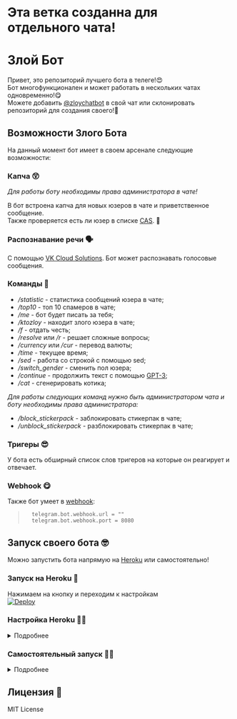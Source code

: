 # Эта ветка созданна для отдельного чата!

# Злой Бот
Привет, это репозиторий лучшего бота в телеге!:heart_eyes:  
Бот многофункционален и может работать в нескольких чатах одновременно!:yum:  
Можете добавить [@zloychatbot](https://t.me/zloychatbot) в свой чат или склонировать репозиторий для создания своего!:star_struck:

## Возможности Злого Бота
На данный момент бот имеет в своем арсенале следующие возможности:
### Капча :astonished:
*Для работы боту необходимы права администратора в чате!*

В бот встроена капча для новых юзеров в чате и приветственное сообщение.  
Также проверяется есть ли юзер в списке [CAS](https://cas.chat/). :cop:

### Распознавание речи :speaking_head:
С помощью [VK Cloud Solutions](https://mcs.mail.ru). Бот может распознавать голосовые сообщения.

### Команды :monocle_face:
* */statistic* - статистика сообщений юзера в чате;
* */top10* - топ 10 спамеров в чате;
* */me* - бот будет писать за тебя;
* */ktozloy* - находит злого юзера в чате;
* */f* - отдать честь;
* */resolve* или */r* - решает сложные вопросы;
* */currency* или */cur* - перевод валюты;
* */time* - текущее время;
* */sed* - работа со строкой с помощью sed;
* */switch_gender* - сменить пол юзера;
* */continue* - продолжить текст с помощью [GPT-3](https://ru.wikipedia.org/wiki/GPT-3);
* */cat* - сгенерировать котика;

*Для работы следующих команд нужно быть администратором чата и боту необходимы права администратора:*
* */block_stickerpack* - заблокировать стикерпак в чате;
* */unblock_stickerpack* - разблокировать стикерпак в чате;
### Тригеры :sunglasses:
У бота есть обширный список слов тригеров на которые он реагирует и отвечает.
### Webhook :yum:
Также бот умеет в [webhook](https://core.telegram.org/bots/api#setwebhook):
>```properties
>   telegram.bot.webhook.url = ""
>   telegram.bot.webhook.port = 8080
>```
## Запуск своего бота :nerd_face:
Можно запустить бота напрямую на [Heroku](https://heroku.com/) или самостоятельно!
### Запуск на Heroku :dancer:
Нажимаем на кнопку и переходим к настройкам  
[![Deploy](https://www.herokucdn.com/deploy/button.svg)](https://heroku.com/deploy)
### Настройка Heroku :mechanic:
<details>
<summary>Подробнее</summary>

#### Устанавливаем Config Vars
Ключ API полученный от [Fixer.io](https://fixer.io/)
>```
>   FIXER_API_KEY
>```
Ключ API полученный от [LocationiQ.com](https://locationiq.com/)
>```
>   LOCATIONIQ_API_KEY
>```
Токен телеграм бота полученный от [BotFather](https://t.me/BotFather)
>```
>   TELEGRAM_BOT_TOKEN
>```
API полученный от [VK Cloud Solutions](https://mcs.mail.ru).
>```
>   VK_API_KEY
>```
Адрес вашего приложения Heroku: «https:// ```app-name``` .herokuapp.com/».
>```
>   TELEGRAM_BOT_WEBHOOK_URL
>```
### Вот и всё ваш бот готов!
</details>

### Самостоятельный запуск :man_technologist:
<details>
<summary>Подробнее</summary>

### Загрузка :chart_with_upwards_trend:
Устанавливаем [JDK](https://www.oracle.com/java/technologies/javase-downloads.html) если ее нет, минимальная версия: 8.  
Клонируем репозиторий с [GitHub](https://github.com/Djaler/evil-bot).

### Запуск бота с помощью docker-compose :godmode:
Бота и БД можно запустить в контейнерах с помощью Docker и docker-compose. Для этого необходимо заполнить файл `bot.env`. (см пример в `sample_bot.env`, описание полей ниже)

После этого стартуем бота с помощью `docker-compose up -d`

### Настройка :suspect:
Для запуска необходимо заполнить следующие поля в *application.properties* или задать переменные окружения:
#### Токен телеграм бота :rage1:
Токен телеграм бота полученный от [BotFather](https://t.me/BotFather)
>application.properties:
>```properties
>   telegram.bot.token =
>```
>Окружение:
>```bash
>   export TELEGRAM_BOT_TOKEN=
>```
#### Ключ сервиса для конвертации валют :goberserk:
Ключ API полученный от [Fixer.io](https://fixer.io/)
>application.properties:
>```properties
>   fixer.api.key =
>```
>Окружение:
>```bash
>   export FIXER_API_KEY=
>```
#### Ключ сервиса для определения времени :finnadie:
Ключ API полученный от [LocationiQ.com](https://locationiq.com/)
>application.properties:
>```properties
>   locationiq.api.key =
>```
>Окружение:
>```bash
>   export LOCATIONIQ_API_KEY=
>```

#### Ключ сервиса для распознавания речи :feelsgood:
Ключ API полученный от [VK Cloud Solutions](https://mcs.mail.ru).

В разделе "Машинное обучение"->"Cloud Voice" и генерируем сервисный токен.
>application.properties:
>```properties
>   vk.api.key =
>```
>Окружение:
>```bash
>   export VK_API_KEY=
>```

#### Настройка базы данных :hurtrealbad:
Данную операцию можно пропустить если производить запуск с помощью docker-compose.
<details>
<summary>Подробнее</summary>

Настройка базы данных, используется СУБД [PostgreSQL](https://www.postgresql.org/)
>application.properties:
>```properties
>   spring.datasource.url =
>   spring.datasource.username =
>   spring.datasource.password =
>```
>Окружение:
>```bash
>   export SPRING_DATASOURCE_URL=
>   export SPRING_DATASOURCE_USERNAME=
>   export SPRING_DATASOURCE_PASSWORD=
>```
>
> Например:
>
> Пример **docker-compose** для создания базы данных
> ```dockerfile
>   version: '3.8'
>   services:
>       evil_bot_db:
>           container_name: evil_bot_db_container
>           image: postgres:13-alpine
>           restart: always
>           environment:
>               POSTGRES_USER: evil_bot
>               POSTGRES_PASSWORD: evil_bot_pass
>               POSTGRES_DB: evil_bot_db
>           ports:
>               - "5432:5432"
>           volumes:
>               - pg_data:/var/lib/postgresql/data/
>   volumes:
>       pg_data:
> ```
>Соответственное заполнение полей для этого примера:
> ```properties
>   spring.datasource.url = jdbc:postgresql://localhost:5432/evil_bot_db
>   spring.datasource.username = evil_bot
>   spring.datasource.password = evil_bot_pass
>```
> или
>```bash
>   export SPRING_DATASOURCE_URL=jdbc:postgresql://localhost:5432/evil_bot_db
>   export SPRING_DATASOURCE_USERNAME=evil_bot
>   export SPRING_DATASOURCE_PASSWORD=evil_bot_pass
>```
</details>

### Запуск :rocket:
После всех настроек приступим к запуску!

#### Тестовый запуск :snail:
> для Unix
> ```bash
>   ./gradlew bootRun 
> ```
> для Windows
> ```powershell
>   ./gradlew.bat bootRun
> ```
#### Если все прошло успешно, то можно приступить к сборке! :yum:
> для Unix
> ```bash
>   ./gradlew bootJar
> ```
> для Windows
> ```powershell
>   ./gradlew.bat bootJar
> ```
#### А теперь запускаем в ./build/libs! :man_technologist:
> для Unix
> ```bash
>   cd ./build/libs
>   java -jar evil-bot-1.0-SNAPSHOT.jar
> ```
> для Windows
> ```powershell
>   cd ./build/libs
>   java.exe -jar evil-bot-1.0-SNAPSHOT.jar
> ```
</details>

## Лицензия :speech_balloon:
MIT License
